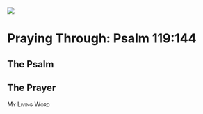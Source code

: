 <img class="intro-right" src="/images/art-paris-psalter.jpg">

<style>
  li {list-style-type: none;}
  p + ul {
    margin-top: -18px;
}
</style>

# Praying Through: Psalm 119:144

## The Psalm

## The Prayer

<div style="font-variant: small-caps;">
My Living Word
</div>

